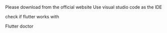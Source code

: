 
Please download from the official website
Use visual studio code as the IDE


check if flutter works with

Flutter doctor